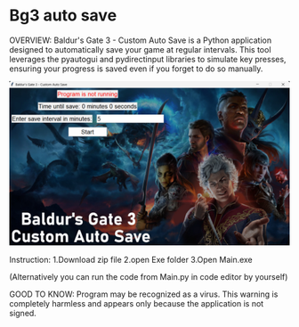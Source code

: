 # Bg3 auto save

OVERVIEW:
Baldur's Gate 3 - Custom Auto Save is a Python application designed to automatically save your game at regular intervals. This tool leverages the pyautogui and pydirectinput libraries to simulate key presses, ensuring your progress is saved even if you forget to do so manually.

![AppSS](readmeImage.png)


Instruction:
1.Download zip file
2.open Exe folder
3.Open Main.exe

(Alternatively you can run the code from Main.py in code editor by yourself)



GOOD TO KNOW:
Program may be recognized as a virus. This warning is completely harmless and appears only because the application is not signed.